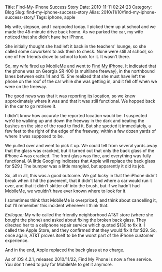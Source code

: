 Title: Find-My-iPhone Success Story
Date: 2010-11-11 02:24:23
Category: Blog
Slug: find-my-iphone-success-story
Alias: 2010/11/10/find-my-iphone-success-story/
Tags: iphone, apple


My wife, stepson, and I carpooled today. I picked them up at school and we made the 45-minute drive back home. As we parked the car, my wife noticed that she didn't have her iPhone.
<!--break-->
She initially thought she had left it back in the teachers' lounge, so she called some coworkers to ask them to check. None were still at school, so one of her friends drove to school to look for it. It wasn't there.

So, my wife fired up MobileMe and went to [Find My iPhone](http://www.apple.com/mobileme/features/find-my-iphone.html). It indicated that the phone was on Georgia SR 400 (a multilane freeway), in the northbound lanes between exits 14 and 15. She realized that she must have left the phone on the roof of the car while she was getting in, and it fell off when we were on the freeway.

The good news was that it was reporting its location, so we knew approximately where it was and that it was still functional. We hopped back in the car to go retrieve it.

I didn't know how accurate the reported location would be. I suspected we'd be walking up and down the freeway in the dark and beating the bushes on the side of the road to find it. But she spotted it immediately, a few feet to the right of the edge of the freeway, within a few dozen yards of where it was supposed to be.

We pulled over and went to pick it up. We could tell from several yards away that the glass was cracked, but it turned out that only the back glass of the iPhone 4 was cracked. The front glass was fine, and everything was fully functional. (A little Googling indicates that Apple will replace the back glass for $29.) The bumper was a little mangled, but apparently it did its job.

So, all in all, this was a good outcome. We got lucky in that the iPhone didn't break when it hit the pavement, that it didn't land where a car would run it over, and that it didn't skitter off into the brush, but if we hadn't had MobileMe, we wouldn't have ever known where to look for it.

I sometimes think that MobileMe is overpriced, and think about cancelling it, but I'll remember this incident whenever I think that.

*Epilogue:* My wife called the friendly neighborhood AT&T store (where she bought the phone) and asked about fixing the broken back glass. They directed her to a cellphone repair service which quoted $130 to fix it. I called the Apple Store, and they confirmed that they would fix it for $29. So, once again, AT&T proves itself to be the worst part of the iPhone customer experience.

And in the end, Apple replaced the back glass at no charge.

As of iOS 4.2.1, released 2010/11/22, Find My Phone is now a free service. You don't need to pay for MobileMe to get it anymore.
